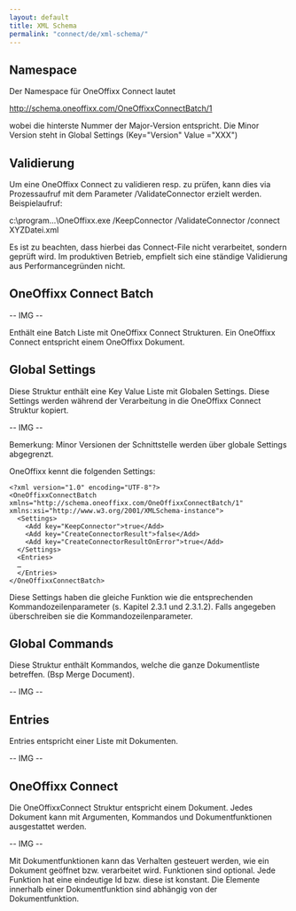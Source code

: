 ```yaml
---
layout: default
title: XML Schema
permalink: "connect/de/xml-schema/"
---
```


## Namespace

Der Namespace für OneOffixx Connect lautet 

http://schema.oneoffixx.com/OneOffixxConnectBatch/1

wobei die hinterste Nummer der Major-Version entspricht. Die Minor Version steht in Global Settings (Key="Version" Value ="XXX")

## Validierung

Um eine OneOffixx Connect zu validieren resp. zu prüfen, kann dies via Prozessaufruf mit dem Parameter /ValidateConnector erzielt werden.
Beispielaufruf:

c:\\program…\OneOffixx.exe /KeepConnector /ValidateConnector /connect XYZDatei.xml

Es ist zu beachten, dass hierbei das Connect-File nicht verarbeitet, sondern geprüft wird. Im produktiven Betrieb, empfielt sich eine ständige Validierung aus Performancegründen nicht.

## OneOffixx Connect Batch

-- IMG --

Enthält eine Batch Liste mit OneOffixx Connect Strukturen. Ein OneOffixx Connect entspricht einem OneOffixx Dokument.

## Global Settings

Diese Struktur enthält eine Key Value Liste mit Globalen Settings. Diese Settings werden während der Verarbeitung in die OneOffixx Connect Struktur kopiert.

-- IMG --

Bemerkung: Minor Versionen der Schnittstelle werden über globale Settings abgegrenzt. 

OneOffixx kennt die folgenden Settings:

    <?xml version="1.0" encoding="UTF-8"?>
    <OneOffixxConnectBatch xmlns="http://schema.oneoffixx.com/OneOffixxConnectBatch/1" xmlns:xsi="http://www.w3.org/2001/XMLSchema-instance">
      <Settings>
        <Add key="KeepConnector">true</Add>
        <Add key="CreateConnectorResult">false</Add>
        <Add key="CreateConnectorResultOnError">true</Add>
      </Settings>
      <Entries>
      …
      </Entries>
    </OneOffixxConnectBatch>
	
Diese Settings haben die gleiche Funktion wie die entsprechenden Kommandozeilenparameter (s. Kapitel 2.3.1 und 2.3.1.2). Falls angegeben überschreiben sie die Kommandozeilenparameter.

## Global Commands

Diese Struktur enthält Kommandos, welche die ganze Dokumentliste betreffen. (Bsp Merge Document). 

-- IMG --

## Entries

Entries entspricht einer Liste mit Dokumenten.

-- IMG --

## OneOffixx Connect

Die OneOffixxConnect Struktur entspricht einem Dokument. Jedes Dokument kann mit Argumenten, Kommandos und Dokumentfunktionen ausgestattet werden. 

-- IMG --

Mit Dokumentfunktionen kann das Verhalten gesteuert werden, wie ein Dokument geöffnet bzw. verarbeitet wird. Funktionen sind optional. Jede Funktion hat eine eindeutige Id bzw. diese ist konstant. Die Elemente innerhalb einer Dokumentfunktion sind abhängig von der Dokumentfunktion.